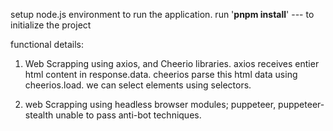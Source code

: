 setup node.js environment to run the application. 
run '**pnpm install**' --- to initialize the project 

functional details:
1. Web Scrapping using axios, and Cheerio libraries. axios receives entier html content in response.data. cheerios parse this html data using cheerios.load. we can select elements using selectors.
   
2. web Scrapping using headless browser modules; puppeteer, puppeteer-stealth unable to pass anti-bot techniques. 
